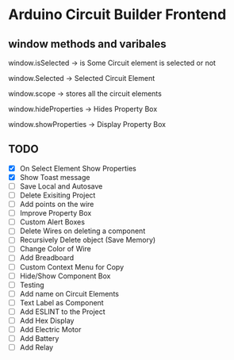 # Arduino Circuit Builder Frontend

## window methods and varibales

window.isSelected -> is Some Circuit element is selected or not

window.Selected -> Selected Circuit Element

window.scope -> stores all the circuit elements

window.hideProperties -> Hides Property Box

window.showProperties -> Display Property Box

## TODO

- [X] On Select Element Show Properties
- [X] Show Toast message
- [ ] Save Local and Autosave
- [ ] Delete Exisiting Project
- [ ] Add points on the wire
- [ ] Improve Property Box
- [ ] Custom Alert Boxes
- [ ] Delete Wires on deleting a component
- [ ] Recursively Delete object (Save Memory)
- [ ] Change Color of Wire
- [ ] Add Breadboard
- [ ] Custom Context Menu for Copy
- [ ] Hide/Show Component Box
- [ ] Testing
- [ ] Add name on Circuit Elements
- [ ] Text Label as Component
- [ ] Add ESLINT to the Project
- [ ] Add Hex Display
- [ ] Add Electric Motor
- [ ] Add Battery
- [ ] Add Relay

